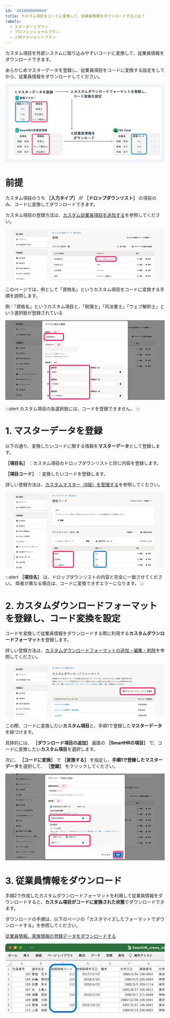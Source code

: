 ```yaml
---
id: '4410660698649'
title: カスタム項目をコードに変換して、従業員情報をダウンロードするには？
labels:
  - スタンダードプラン
  - プロフェッショナルプラン
  - 人材マネジメントプラン
---
```

カスタム項目を外部システムに取り込みやすいコードに変換して、従業員情報をダウンロードできます。

あらかじめマスターデータを登録し、従業員項目をコードに変換する設定をしてから、従業員情報をダウンロードしてください。

![Group_58.png](./Group_58.png)

# 前提

カスタム項目のうち **［入力タイプ］** が **［ドロップダウンリスト］** の項目のみ、コードに変換してダウンロードできます。

カスタム項目の登録方法は、[カスタム従業員項目を追加する](https://knowledge.smarthr.jp/hc/ja/articles/360026265513)を参照してください。

![Slice_54.png](./Slice_54.png)

このページでは、例として「資格名」というカスタム項目をコードに変換する手順を説明します。

例：「資格名」というカスタム項目と、「税理士」「司法書士」「ウェブ解析士」という選択肢が登録されている

![Slice_46.png](./Slice_46.png)

:::alert
カスタム項目の各選択肢には、コードを登録できません。
:::

# 1\. マスターデータを登録

以下の通り、変換したいコードに関する情報を**マスターデータ**として登録します。

 **［項目名］** ：カスタム項目のドロップダウンリストと同じ内容を登録します。

 **［項目コード］** ：変換したいコードを登録します。

詳しい登録方法は、[カスタムマスター（β版）を管理する](https://knowledge.smarthr.jp/hc/ja/articles/4408888193305/)を参照してください。

![](./Slice_52.png)

:::alert
 **［項目名］** は、ドロップダウンリストの内容と完全に一致させてください。
両者が異なる場合は、コードに変換できずエラーになります。
:::

# 2\. カスタムダウンロードフォーマットを登録し、コード変換を設定

コードを変換して従業員情報をダウンロードする際に利用する**カスタムダウンロードフォーマット**を登録します。

詳しい登録方法は、[カスタムダウンロードフォーマットの追加・編集・削除](https://knowledge.smarthr.jp/hc/ja/articles/4404850299289)を参照してください。

![](./Slice_47.png)

この際、コードに変換したい**カスタム項目**と、手順1で登録した**マスターデータ**を紐づけます。

具体的には、 **［ダウンロード項目の追加］** 画面の **［SmartHRの項目］** で、コードに変換したい**カスタム項目**を選択します。

次に、 **［コードに変換］** で **［変換する］** を指定し、**手順1で登録したマスターデータ**を選択して、 **［登録］** をクリックしてください。

![](./Slice_50.png)

# 3\. 従業員情報をダウンロード

手順2で作成したカスタムダウンロードフォーマットを利用して従業員情報をダウンロードすると、**カスタム項目がコードに変換された状態**でダウンロードできます。

ダウンロードの手順は、以下のページの「カスタマイズしたフォーマットでダウンロードする」を参照してください。

[従業員情報、家族情報の登録データをダウンロードする](https://knowledge.smarthr.jp/hc/ja/articles/360026106394)

![Slice_53.png](./Slice_53.png)
